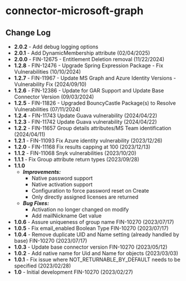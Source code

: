# connector-microsoft-graph

## Change Log
+ **2.0.2** - Add debug logging options
+ **2.0.1** - Add DynamicMembership attribute (02/04/2025)
+ **2.0.0** - FIN-12675 - Entitlement Deletion removal (11/22/2024)
+ **1.2.8** - FIN-12476 - Upgrade Spring Expression Package - Fix Vulnerabilities (10/10/2024)
+ **1.2.7** - FIN-11967 - Update MS Graph and Azure Identity Versions - Vulnerability Fix (2024/09/10)
+ **1.2.6** - FIN-12386 - Update for GAR Support and Update Base Connector Version (09/03/2024)
+ **1.2.5** - FIN-11826 - Upgraded BouncyCastle Package(s) to Resolve Vulnerabilities (07/11/2024)
+ **1.2.4** - FIN-11743 Update Guava vulnerability (2024/04/22)
+ **1.2.3** - FIN-11742 Update Guava vulnerability (2024/04/22)
+ **1.2.2** - FIN-11657 Group details attributes/MS Team identification (2024/04/11)
+ **1.2.1** - FIN-11093 Fix Azure identity vulnerability (2023/12/26)
+ **1.2.0** - FIN-11168 Fix results capping at 100 (2023/12/13)
+ **1.1.2** - FIN-11068 Snyk vulnerabilities (2023/10/20)
+ **1.1.1** - Fix Group attribute return types (2023/09/28)
+ **1.1.0**
  + ***Improvements:***
    + Native password support
    + Native activation support
    + Configuration to force password reset on Create
    + Only directly assigned licenses are returned
  + ***Bug Fixes:***
    + Activation no longer changed on modify
    + Add mailNickname Get value
+ **1.0.6** - Assure uniqueness of group name FIN-10270 (2023/07/17)
+ **1.0.5** - Fix email_enabled Boolean Type FIN-10270 (2023/07/17)
+ **1.0.4** - Remove duplicate UID and Name setting (already handled by base) FIN-10270 (2023/07/17)
+ **1.0.3** - Update base connector version FIN-10270 (2023/05/12)
+ **1.0.2** - Add native name for Uid and Name for objects (2023/03/03)
+ **1.0.1** - Fix issue where NOT_RETURNABLE_BY_DEFAULT needs to be specified (2023/02/28)
+ **1.0** - Initial development FIN-10270 (2023/02/27)
